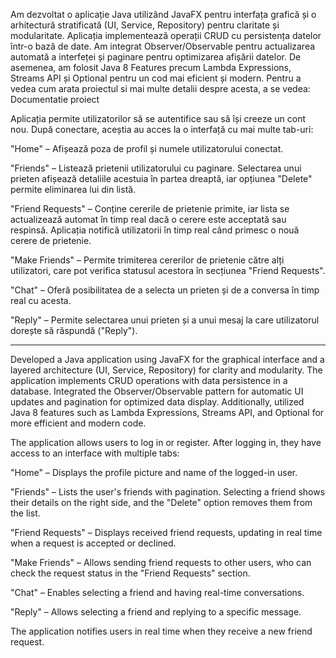 Am dezvoltat o aplicație Java utilizând JavaFX pentru interfața grafică și o arhitectură stratificată (UI, Service, Repository) pentru claritate și modularitate.
Aplicația implementează operații CRUD cu persistența datelor într-o bază de date. Am integrat Observer/Observable pentru actualizarea automată a interfeței și
paginare pentru optimizarea afișării datelor. De asemenea, am folosit Java 8 Features precum Lambda Expressions, Streams API și Optional pentru un cod mai eficient
și modern. Pentru a vedea cum arata proiectul si mai multe detalii despre acesta, a se vedea: Documentatie proiect

Aplicația permite utilizatorilor să se autentifice sau să își creeze un cont nou. După conectare, aceștia au acces la o interfață cu mai multe tab-uri:

"Home" – Afișează poza de profil și numele utilizatorului conectat.

"Friends" – Listează prietenii utilizatorului cu paginare. Selectarea unui prieten afișează detaliile acestuia în partea dreaptă, iar opțiunea "Delete" permite eliminarea lui din listă.

"Friend Requests" – Conține cererile de prietenie primite, iar lista se actualizează automat în timp real dacă o cerere este acceptată sau respinsă.
                    Aplicația notifică utilizatorii în timp real când primesc o nouă cerere de prietenie.

"Make Friends" – Permite trimiterea cererilor de prietenie către alți utilizatori, care pot verifica statusul acestora în secțiunea "Friend Requests".

"Chat" – Oferă posibilitatea de a selecta un prieten și de a conversa în timp real cu acesta.

"Reply" – Permite selectarea unui prieten și a unui mesaj la care utilizatorul dorește să răspundă ("Reply").


------------------------------------------------------------------------------------------------------------------------------------------------------------------------------------------------

Developed a Java application using JavaFX for the graphical interface and a layered architecture (UI, Service, Repository) for clarity and modularity.
The application implements CRUD operations with data persistence in a database. Integrated the Observer/Observable pattern for automatic UI updates and
pagination for optimized data display. Additionally, utilized Java 8 features such as Lambda Expressions, Streams API, and Optional for more efficient
and modern code.

The application allows users to log in or register. After logging in, they have access to an interface with multiple tabs:

"Home" – Displays the profile picture and name of the logged-in user.

"Friends" – Lists the user's friends with pagination. Selecting a friend shows their details on the right side, and the "Delete" option removes them from the list.

"Friend Requests" – Displays received friend requests, updating in real time when a request is accepted or declined.

"Make Friends" – Allows sending friend requests to other users, who can check the request status in the "Friend Requests" section.

"Chat" – Enables selecting a friend and having real-time conversations.

"Reply" – Allows selecting a friend and replying to a specific message.

The application notifies users in real time when they receive a new friend request.
